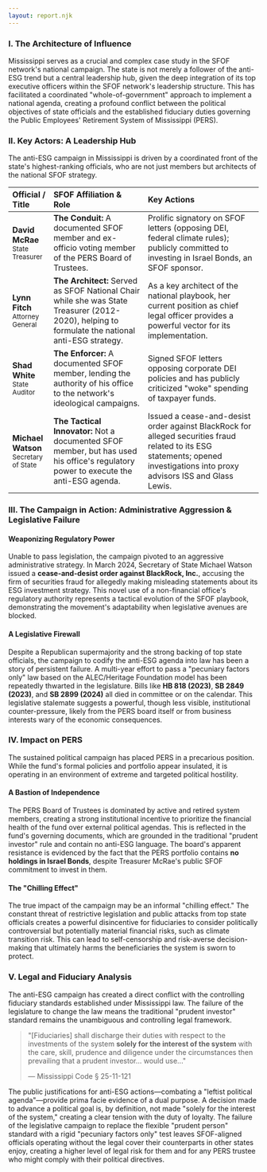 ```yaml
---
layout: report.njk
---
```

### I. The Architecture of Influence

Mississippi serves as a crucial and complex case study in the SFOF network's national campaign. The state is not merely a follower of the anti-ESG trend but a central leadership hub, given the deep integration of its top executive officers within the SFOF network's leadership structure. This has facilitated a coordinated "whole-of-government" approach to implement a national agenda, creating a profound conflict between the political objectives of state officials and the established fiduciary duties governing the Public Employees' Retirement System of Mississippi (PERS).

### II. Key Actors: A Leadership Hub

The anti-ESG campaign in Mississippi is driven by a coordinated front of the state's highest-ranking officials, who are not just members but architects of the national SFOF strategy.

| Official / Title | SFOF Affiliation & Role | Key Actions |
| :--- | :--- | :--- |
| **David McRae**<br><span style="font-size: smaller;">State Treasurer</span> | **The Conduit:** A documented SFOF member and ex-officio voting member of the PERS Board of Trustees. | Prolific signatory on SFOF letters (opposing DEI, federal climate rules); publicly committed to investing in Israel Bonds, an SFOF sponsor. |
| **Lynn Fitch**<br><span style="font-size: smaller;">Attorney General</span> | **The Architect:** Served as SFOF National Chair while she was State Treasurer (2012-2020), helping to formulate the national anti-ESG strategy. | As a key architect of the national playbook, her current position as chief legal officer provides a powerful vector for its implementation. |
| **Shad White**<br><span style="font-size: smaller;">State Auditor</span> | **The Enforcer:** A documented SFOF member, lending the authority of his office to the network's ideological campaigns. | Signed SFOF letters opposing corporate DEI policies and has publicly criticized "woke" spending of taxpayer funds. |
| **Michael Watson**<br><span style="font-size: smaller;">Secretary of State</span> | **The Tactical Innovator:** Not a documented SFOF member, but has used his office's regulatory power to execute the anti-ESG agenda. | Issued a cease-and-desist order against BlackRock for alleged securities fraud related to its ESG statements; opened investigations into proxy advisors ISS and Glass Lewis. |

### III. The Campaign in Action: Administrative Aggression & Legislative Failure

#### Weaponizing Regulatory Power
Unable to pass legislation, the campaign pivoted to an aggressive administrative strategy. In March 2024, Secretary of State Michael Watson issued a **cease-and-desist order against BlackRock, Inc.**, accusing the firm of securities fraud for allegedly making misleading statements about its ESG investment strategy. This novel use of a non-financial office's regulatory authority represents a tactical evolution of the SFOF playbook, demonstrating the movement's adaptability when legislative avenues are blocked.

#### A Legislative Firewall
Despite a Republican supermajority and the strong backing of top state officials, the campaign to codify the anti-ESG agenda into law has been a story of persistent failure. A multi-year effort to pass a "pecuniary factors only" law based on the ALEC/Heritage Foundation model has been repeatedly thwarted in the legislature. Bills like **HB 818 (2023)**, **SB 2849 (2023)**, and **SB 2899 (2024)** all died in committee or on the calendar. This legislative stalemate suggests a powerful, though less visible, institutional counter-pressure, likely from the PERS board itself or from business interests wary of the economic consequences.

### IV. Impact on PERS

The sustained political campaign has placed PERS in a precarious position. While the fund's formal policies and portfolio appear insulated, it is operating in an environment of extreme and targeted political hostility.

#### A Bastion of Independence
The PERS Board of Trustees is dominated by active and retired system members, creating a strong institutional incentive to prioritize the financial health of the fund over external political agendas. This is reflected in the fund's governing documents, which are grounded in the traditional "prudent investor" rule and contain no anti-ESG language. The board's apparent resistance is evidenced by the fact that the PERS portfolio contains **no holdings in Israel Bonds**, despite Treasurer McRae's public SFOF commitment to invest in them.

#### The "Chilling Effect"
The true impact of the campaign may be an informal "chilling effect." The constant threat of restrictive legislation and public attacks from top state officials creates a powerful disincentive for fiduciaries to consider politically controversial but potentially material financial risks, such as climate transition risk. This can lead to self-censorship and risk-averse decision-making that ultimately harms the beneficiaries the system is sworn to protect.

### V. Legal and Fiduciary Analysis

The anti-ESG campaign has created a direct conflict with the controlling fiduciary standards established under Mississippi law. The failure of the legislature to change the law means the traditional "prudent investor" standard remains the unambiguous and controlling legal framework.

> "[Fiduciaries] shall discharge their duties with respect to the investments of the system **solely for the interest of the system** with the care, skill, prudence and diligence under the circumstances then prevailing that a prudent investor... would use..."
>
> — Mississippi Code § 25-11-121

The public justifications for anti-ESG actions—combating a "leftist political agenda"—provide prima facie evidence of a dual purpose. A decision made to advance a political goal is, by definition, not made "solely for the interest of the system," creating a clear tension with the duty of loyalty. The failure of the legislative campaign to replace the flexible "prudent person" standard with a rigid "pecuniary factors only" test leaves SFOF-aligned officials operating without the legal cover their counterparts in other states enjoy, creating a higher level of legal risk for them and for any PERS trustee who might comply with their political directives.
